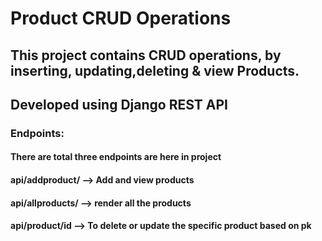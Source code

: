 # Product CRUD Operations
## This project contains CRUD operations, by inserting, updating,deleting & view Products.
## Developed using Django REST API

### Endpoints:
#### There are total three endpoints are here in project
#### api/addproduct/ --> Add and view products
#### api/allproducts/ --> render all the products
#### api/product/id --> To delete or update the specific product based on pk 
